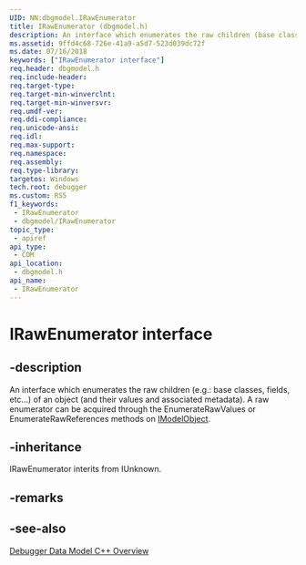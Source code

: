 ```yaml
---
UID: NN:dbgmodel.IRawEnumerator
title: IRawEnumerator (dbgmodel.h)
description: An interface which enumerates the raw children (base classes, fields, etc...) of an object (and their values and associated metadata).
ms.assetid: 9ffd4c68-726e-41a9-a5d7-523d039dc72f
ms.date: 07/16/2018
keywords: ["IRawEnumerator interface"]
req.header: dbgmodel.h
req.include-header: 
req.target-type: 
req.target-min-winverclnt: 
req.target-min-winversvr: 
req.umdf-ver: 
req.ddi-compliance: 
req.unicode-ansi: 
req.idl: 
req.max-support: 
req.namespace: 
req.assembly: 
req.type-library: 
targetos: Windows
tech.root: debugger
ms.custom: RS5
f1_keywords:
 - IRawEnumerator
 - dbgmodel/IRawEnumerator
topic_type:
 - apiref
api_type:
 - COM
api_location:
 - dbgmodel.h
api_name:
 - IRawEnumerator
---
```


# IRawEnumerator interface


## -description

An interface which enumerates the raw children (e.g.: base classes, fields, etc...) of an object (and their values and associated metadata).  A raw enumerator can be acquired through the EnumerateRawValues or EnumerateRawReferences methods on [IModelObject](nn-dbgmodel-imodelobject.md).

## -inheritance

IRawEnumerator interits from IUnknown.

## -remarks

## -see-also

[Debugger Data Model C++ Overview](https://docs.microsoft.com/windows-hardware/drivers/debugger/data-model-cpp-overview)

